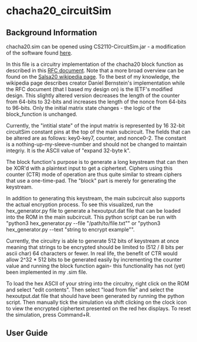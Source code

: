 # chacha20_circuitSim

## Background Information
chacha20.sim can be opened using CS2110-CircuitSim.jar - a modification of the software found [here](https://github.com/ra4king/CircuitSim).

In this file is a circuitry implementation of the chacha20 block function as described in this [RFC document](https://www.rfc-editor.org/rfc/rfc7539). 
Note that a more broad overview can be found on the [Salsa20 wikipedia page](https://en.wikipedia.org/wiki/Salsa20#ChaCha_variant). To the best of my
knowledge, the wikipedia page describes creator Daniel Bernstein's implementation while the RFC document (that I based my design on) is the IETF's modified
design. This slightly altered version decreases the length of the counter from 64-bits to 32-bits and increases the length of the nonce from 64-bits to 96-bits. 
Only the initial matrix state changes - the logic of the block_function is unchanged.

Currently, the "intitial state" of the input matrix is represented by 16 32-bit circuitSim constant pins at the top of the main subcircuit. The fields that can be altered are as follows: key0-key7, counter, and nonce0-2. The constant is a nothing-up-my-sleeve-number and should not be changed to maintain integriy. It is the ASCII value of "expand 32-byte k".

The block function's purpose is to generate a long keystream that can then be XOR'd with a plaintext input to get a ciphertext. Ciphers using this counter (CTR) mode of operation are thus quite similar to stream ciphers that use a one-time-pad. The "block" part is merely for generating the keystream. 

In addition to generating this keystream, the main subcircuit also supports the actual encryption process. To see this visualized, run the hex_generator.py file to generate a hexoutput.dat file that can be loaded into the ROM in the main subcircuit. This python script can be run with "python3 hex_generator.py --file "/path/to/file.txt"" or "python3 hex_generator.py --text "string to encrypt example"". 

Currently, the circuitry is able to generate 512 bits of keystream at once meaning that strings to be encrypted should be limited to (512 / 8 bits per ascii char) 64 characters or fewer. In real life, the benefit of CTR would allow 2^32 * 512 bits to be generated easily by incrementing the counter value and running the block function again- this functionality has not (yet) been implemented in my .sim file. 


To load the hex ASCII of your string into the circuitry, right click on the ROM and select "edit contents". Then select "load from file" and select the hexoutput.dat file that should have been generated by running the python script. Then manually tick the simulation via shift clicking on the clock icon to view the encrypted ciphertext presented on the red hex displays. To reset the simulation, press Command+R. 


## User Guide